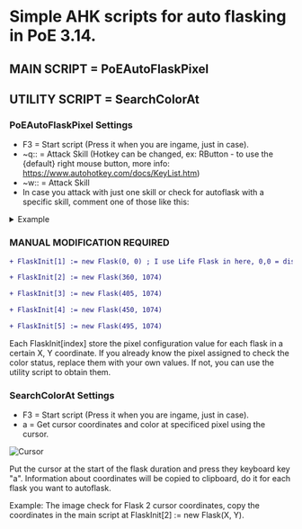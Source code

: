 # Simple AHK scripts for auto flasking in PoE 3.14.

## MAIN SCRIPT = PoEAutoFlaskPixel

## UTILITY SCRIPT = SearchColorAt

### PoEAutoFlaskPixel Settings

- F3 = Start script (Press it when you are ingame, just in case).
- ~q:: = Attack Skill (Hotkey can be changed, ex: RButton - to use the {default} right mouse button, more info: https://www.autohotkey.com/docs/KeyList.htm)
- ~w:: = Attack Skill
- In case you attack with just one skill or check for autoflask with a specific skill, comment one of those like this:
<details>
<summary>Example</summary>
/*
~w::
	if (Enabled) {
		Gosub, CycleAllFlasksWhenReady
	}
	KeyWait, w, D
	return
*/
</details>

### MANUAL MODIFICATION REQUIRED
```diff
+ FlaskInit[1] := new Flask(0, 0) ; I use Life Flask in here, 0,0 = disabled.

+ FlaskInit[2] := new Flask(360, 1074)

+ FlaskInit[3] := new Flask(405, 1074)

+ FlaskInit[4] := new Flask(450, 1074)

+ FlaskInit[5] := new Flask(495, 1074)
```
Each FlaskInit[index] store the pixel configuration value for each flask in a certain X, Y coordinate. 
If you already know the pixel assigned to check the color status, replace them with your own values. If not, you can use the utility script to obtain them.

### SearchColorAt Settings

- F3 = Start script (Press it when you are ingame, just in case).
- a = Get cursor coordinates and color at specificed pixel using the cursor.

![Cursor](https://user-images.githubusercontent.com/83203362/116040287-360ff580-a642-11eb-98b2-a55d379d4a9a.png)

Put the cursor at the start of the flask duration and press they keyboard key "a". Information about coordinates will be copied to clipboard, do it for each flask you want to autoflask.

Example: The image check for Flask 2 cursor coordinates, copy the coordinates in the main script at FlaskInit[2] := new Flask(X, Y).

